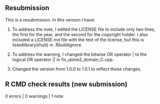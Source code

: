 ## Resubmission

This is a resubmission. In this version I have:

1. To address the note, I edited the LICENSE file to include only two lines, the first for the year, and the second for the copyright holder. I also included a LICENSE.md file with the text of the license, but this is listedlibrary(rhub) in .Rbuildignore.

2. To address the warning, I changed the bitwise OR operator | to the logical OR operator || in fix_qiime2_domain_C.cpp.

3. Changed the version from 1.0.0 to 1.0.1 to reflect these changes.

## R CMD check results (new submission)

0 errors | 0 warnings | 1 note

